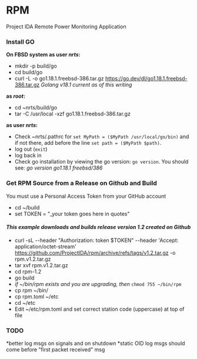 # RPM
Project IDA Remote Power Monitoring Application

### Install GO
__On FBSD system as user *nrts*:__

* mkdir -p build/go
* cd build/go
* curl -L -o go1.18.1.freebsd-386.tar.gz https://go.dev/dl/go1.18.1.freebsd-386.tar.gz
_Golang v18.1 current as of this writing_

__as *root*:__

* cd ~nrts/build/go
* tar -C /usr/local -xzf go1.18.1.freebsd-386.tar.gz

__as user *nrts*:__

* Check ~nrts/.pathrc for `set MyPath = ($MyPath /usr/local/go/bin)` and if not there, add before the line `set path = ($MyPath $path)`.
* log out (`exit`)
* log back in
* Check go installation by viewing the go version: `go version`. You should see: *go version go1.18.1 freebsd/386*

### Get RPM Source from a Release on Github and Build
You must use a Personal Access Token from your GitHub account
* cd ~/build
* set TOKEN = "_your token goes here in quotes"
#### _This example downloads and builds release version 1.2 created on Github_
* curl -sL --header "Authorization: token $TOKEN" --header 'Accept: application/octet-stream' https://github.com/ProjectIDA/rpm/archive/refs/tags/v1.2.tar.gz -o rpm.v1.2.tar.gz
* tar xvf rpm.v1.2.tar.gz
* cd rpm-1.2
* go build
* _if ~/bin/rpm exists and you are upgrading, then_ `chmod 755 ~/bin/rpm`
* cp rpm ~/bin/
* cp rpm.toml ~/etc
* cd ~/etc
* Edit ~/etc/rpm.toml and set correct station code (uppercase) at top of file

### TODO
*better log msgs on signals and on shutdown
*static OID log msgs should come before "first packet received" msg